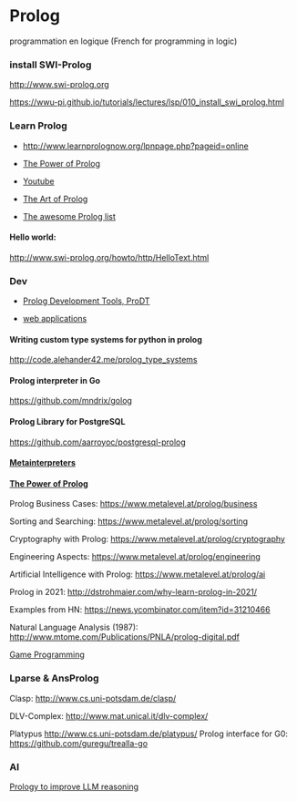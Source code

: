 # Prolog
programmation en logique (French for programming in logic)

### install SWI-Prolog 

http://www.swi-prolog.org

https://wwu-pi.github.io/tutorials/lectures/lsp/010_install_swi_prolog.html

### Learn Prolog
+ http://www.learnprolognow.org/lpnpage.php?pageid=online

+ [The Power of Prolog](https://www.metalevel.at/prolog)

+ [Youtube](https://www.youtube.com/playlist?list=PLkdv0ay0HIBGKYJFLlo53m3fdUX22mTlm)

+ [The Art of Prolog](https://mitpress.mit.edu/books/art-prolog-second-edition)

+ [The awesome Prolog list](https://github.com/klaussinani/awesome-prolog)

#### Hello world: 

http://www.swi-prolog.org/howto/http/HelloText.html

###  Dev

+ [Prolog Development Tools, ProDT](http://prodevtools.sourceforge.net)

+ [web applications](https://www.metalevel.at/prolog/web)


#### Writing custom type systems for python in prolog
http://code.alehander42.me/prolog_type_systems

#### Prolog interpreter in Go
https://github.com/mndrix/golog

#### Prolog Library for PostgreSQL
https://github.com/aarroyoc/postgresql-prolog

#### [Metainterpreters](https://www.metalevel.at/acomip/)

#### [The Power of Prolog](https://www.metalevel.at/prolog)

Prolog Business Cases: https://www.metalevel.at/prolog/business

Sorting and Searching: https://www.metalevel.at/prolog/sorting

Cryptography with Prolog: https://www.metalevel.at/prolog/cryptography

Engineering Aspects: https://www.metalevel.at/prolog/engineering

Artificial Intelligence with Prolog: https://www.metalevel.at/prolog/ai

Prolog in 2021: http://dstrohmaier.com/why-learn-prolog-in-2021/

Examples from HN: https://news.ycombinator.com/item?id=31210466

Natural Language Analysis (1987): http://www.mtome.com/Publications/PNLA/prolog-digital.pdf

[Game Programming](https://thingspool.net/morsels/page-10.html)

### Lparse  & AnsProlog

Clasp: http://www.cs.uni-potsdam.de/clasp/

DLV-Complex: http://www.mat.unical.it/dlv-complex/

Platypus http://www.cs.uni-potsdam.de/platypus/
Prolog interface for G0: https://github.com/guregu/trealla-go

### AI

[Prology to improve LLM reasoning](https://shchegrikovich.substack.com/p/use-prolog-to-improve-llms-reasoning)
